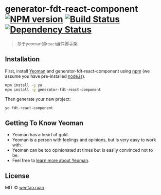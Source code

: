 # generator-fdt-react-component [![NPM version][npm-image]][npm-url] [![Build Status][travis-image]][travis-url] [![Dependency Status][daviddm-image]][daviddm-url]
> 基于yeoman的react组件脚手架

## Installation

First, install [Yeoman](http://yeoman.io) and generator-fdt-react-component using [npm](https://www.npmjs.com/) (we assume you have pre-installed [node.js](https://nodejs.org/)).

```bash
npm install -g yo
npm install -g generator-fdt-react-component
```

Then generate your new project:

```bash
yo fdt-react-component
```

## Getting To Know Yeoman

 * Yeoman has a heart of gold.
 * Yeoman is a person with feelings and opinions, but is very easy to work with.
 * Yeoman can be too opinionated at times but is easily convinced not to be.
 * Feel free to [learn more about Yeoman](http://yeoman.io/).

## License

MIT © [wentao.ruan]()


[npm-image]: https://badge.fury.io/js/fdt-react-component.svg
[npm-url]: https://npmjs.org/package/fdt-react-component
[travis-image]: https://travis-ci.org/bayun2/fdt-react-component.svg?branch=master
[travis-url]: https://travis-ci.org/bayun2/fdt-react-component
[daviddm-image]: https://david-dm.org/bayun2/fdt-react-component.svg?theme=shields.io
[daviddm-url]: https://david-dm.org/bayun2/fdt-react-component
